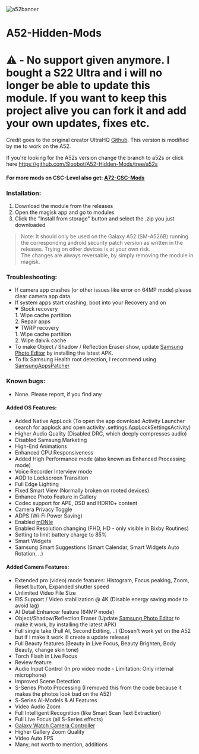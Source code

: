 ![a52banner](https://i.imgur.com/Xp3zFk2.png)
# A52-Hidden-Mods

# ⚠️ - No support given anymore. I bought a S22 Ultra and i will no longer be able to update this module. If you want to keep this project alive you can fork it and add your own updates, fixes etc.

Credit goes to the original creator UltraHQ [Github](https://github.com/UltraHQ). This version is modified by me to work on the A52.

If you're looking for the A52s version change the branch to a52s or click here https://github.com/Sloobot/A52-Hidden-Mods/tree/a52s

#### For more mods on CSC-Level also get: [A72-CSC-Mods](https://github.com/UltraHQ/A72-CSC-Mods)

### Installation:
1. Download the module from the releases
2. Open the magisk app and go to modules
3. Click the "Install from storage" button and select the .zip you just downloaded 

> Note: It should only be used on the Galaxy A52 (SM-A526B) running the corresponding android security patch version as written in the releases. Trying on other devices is at your own risk.<br/>The changes are always reversable, by simply removing the module in magisk.

### Troubleshooting:
- If camera app crashes (or other issues like error on 64MP mode) please clear camera app data.
- If system apps start crashing, boot into your Recovery and on
  <details open>
  <summary>Stock recovery</summary>
  1. Wipe cache partition</br>2. Repair apps
  </details>
  <details open>
  <summary>TWRP recovery</summary>
  1. Wipe cache partition</br>2. Wipe dalvik cache
  </details>
- To make Object / Shadow / Reflection Eraser show, update [Samsung Photo Editor](https://www.apkmirror.com/apk/samsung-electronics-co-ltd/samsung-photo-editor/) by installing the latest APK.
- To fix Samsung Health root detection, I recommend using [SamsungAppsPatcher](https://adil.hanney.org/SamsungAppsPatcher/)

### Known bugs:
- None. Please report, if you find any

#### Added OS Features:
- Added Native AppLock (To open the app download Activity Launcher search for applock and open activity .settings.AppLockSettingsActivity)
- Higher Audio Quality (Disabled DRC, which deeply compresses audio)
- Disabled Samsung Marketing
- High-End Animations
- Enhanced CPU Responsiveness
- Added High Performance mode (also known as Enhanced Processing mode)
- Voice Recorder Interview mode
- AOD to Lockscreen Transition
- Full Edge Lighting
- Fixed Smart View (Normally broken on rooted devices)
- Enhance Photo Feature in Gallery
- Codec support for APE, DSD and HDR10+ content
- Camera Privacy Toggle
- ADPS (Wi-Fi Power Saving)
- Enabled [mDNIe](https://www.samsung.com/global/galaxy/what-is/mdnie/)
- Enabled Resolution changing (FHD, HD - only visible in Bixby Routines)
- Setting to limit battery charge to 85%
- Smart Widgets
- Samsung Smart Suggestions (Smart Calendar, Smart Widgets Auto Rotation, ..)


#### Added Camera Features:
- Extended pro (video) mode features: Histogram, Focus peaking, Zoom, Reset button, Expanded shutter speed
- Unlimited Video File Size
- EIS Support / Video stabilization @ 4K (Disable energy saving mode to avoid lag)
- AI Detail Enhancer feature (64MP mode)
- Object/Shadow/Reflection Eraser (Update [Samsung Photo Editor](https://www.apkmirror.com/apk/samsung-electronics-co-ltd/samsung-photo-editor/) to make it work, by installing the latest APK)
- Full single take (Full AI, Second Editing, ..) (Dosen't work yet on the A52 but if i make it work ill create a update release)
- Full Beauty features (Beauty in Live Focus, Beauty Brighten, Body Beauty, change skin tone)
- Torch Flash in Live Focus
- Review feature
- Audio Input Control (In pro video mode - Limitation: Only internal microphone)
- Improved Scene Detection
- S-Series Photo Processing (I removed this from the code because it makes the photos look bad on the A52)
- S-Series AI-Models & AI Features
- Video Audio Zoom
- Full Intelligent Recognition (like Smart Scan Text Extraction)
- Full Live Focus (all S-Series effects)
- [Galaxy Watch Camera Controller](https://www.samsung.com/us/support/answer/ANS00084676/)
- Higher Gallery Zoom Quality
- Video Auto FPS
- Many, not worth to mention, additions
